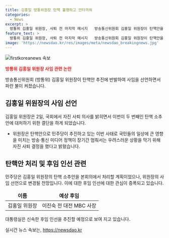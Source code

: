 ```yaml
---
title: 김홍일 방통위원장 탄핵 불행하고 안타까워
categories:
  - News
excerpt: >
  방통위 김홍일 위원장, 사퇴 전 마지막 메시지   방송통신위원회 김홍일 위원장이 탄핵안을 위한 국회 표결 전 사퇴 의사를 밝히며 건대 야당의 탄핵소추로 방송통신 미디어 정책이 마비되는 상황이라고 언급했다. 민주당은 탄핵안을 4일 본회의에서 처리할 예정이며, 야당의 탄핵소추에 대해 정치적인 의도로 비판했다. 또한, 주요 결정을 위법하다는 야당의 주장에 반박하며 현안에 대한 적법한 결정을 했다고 강조했다. 김 위원장은 퇴임식에서 저의 물러남이 반복되는 혼란의 끝이 되었으면 하는 바람이라고 밝혔으며, 대통령실은 속도를 내어 후임 인선에 나설 것으로 전망된다.
feature_text: >
  방통위 김홍일 위원장, 사퇴 전 마지막 메시지   방송통신위원회 김홍일 위원장이 탄핵안을 위한 국회 표결 전 사퇴 의사를 밝히며 건대 야당의 탄핵소추로 방송통신 미디어 정책이 마비되는 상황이라고 언급했다. 민주당은 탄핵안을 4일 본회의에서 처리할 예정이며, 야당의 탄핵소추에 대해 정치적인 의도로 비판했다. 또한, 주요 결정을 위법하다는 야당의 주장에 반박하며 현안에 대한 적법한 결정을 했다고 강조했다. 김 위원장은 퇴임식에서 저의 물러남이 반복되는 혼란의 끝이 되었으면 하는 바람이라고 밝혔으며, 대통령실은 속도를 내어 후임 인선에 나설 것으로 전망된다.
image: 'https://newsdao.kr/res/images/meta/newsdao_breakingnews.jpg'
---
```


<p><img src="https://newsdao.kr/res/images/meta/newsdao_breakingnews.jpg" alt="firstkoreanews 속보" /></p>

<p><b><span style="color: #ee2323;">방통위 김홍일 위원장 사임 관련 논란</span></b></p>

<p data-ke-size="size16">방송통신위원회 (방통위) 김홍일 위원장이 탄핵안 추진에 반발하여 사임을 선언하면서 파란 불이 켜졌습니다.</p>

<h2 data-ke-size="size26">김홍일 위원장의 사임 선언</h2>

<p data-ke-size="size16">김홍일 위원장은 2일, 국회에서 자진 사퇴 의사를 밝히면서 이번이 두 번째인 탄핵 소추안에 대처하기 위한 결단을 하게 되었습니다.</p>

<ul>
<li>위원장은 탄핵안으로 민주당이 추진하고 있는 이번 사태로 국민들의 일상에 큰 영향을 미치는 방송·통신 미디어 정책이 장기간 멈춰서는 우려스러운 상황을 막기 위해 자진 사퇴 결정을 했다고 밝혔습니다.</li>
</ul>

<h2 data-ke-size="size26">탄핵안 처리 및 후임 인선 관련</h2>

<p data-ke-size="size16">민주당은 김홍일 위원장의 탄핵 소추안을 본회의에서 처리할 계획이었으나, 위원장의 사임 선언으로 변경될 전망입니다. 이에 대한 후임 인선에 대한 관심이 증폭되고 있습니다.</p>

<table>
<thead>
<tr>
<td style="text-align: center; height: 17px;"><b>이름</b></td>
<td style="text-align: center; height: 17px;"><b>예상 후임</b></td>
</tr>
</thead>
<tbody>
<tr>
<td style="text-align: center; height: 17px;">김홍일 위원장</td>
<td style="text-align: center; height: 17px;">이진숙 전 대전 MBC 사장</td>
</tr>
</tbody>
</table>

<p data-ke-size="size16">대통령실은 신속한 후임 인선을 추진할 예정으로 보여 지고 있습니다. </p>
실시간 뉴스 속보는, <a href="https://newsdao.kr" rel="dofollow">https://newsdao.kr</a>


